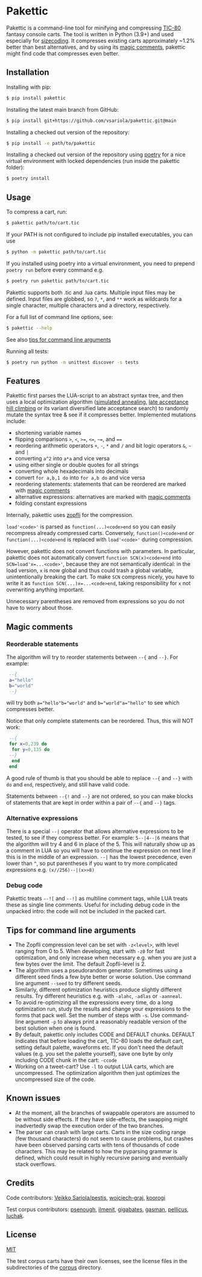 # Pakettic

Pakettic is a command-line tool for minifying and compressing
[TIC-80](http://tic80.com/) fantasy console carts. The tool is written
in Python (3.9+) and used especially for
[sizecoding](http://www.sizecoding.org/wiki/TIC-80). It compresses
existing carts approximately ~1.2% better than best alternatives, and by
using its [magic comments](#magic-comments), pakettic might find code
that compresses even better.

## Installation

Installing with pip:

```bash
$ pip install pakettic
```

Installing the latest main branch from GitHub:

```bash
$ pip install git+https://github.com/vsariola/pakettic.git@main
```

Installing a checked out version of the repository:

```bash
$ pip install -e path/to/pakettic
```

Installing a checked out version of the repository using
[poetry](https://python-poetry.org/) for a nice virtual environment with
locked dependencies (run inside the pakettic folder):

```bash
$ poetry install
```

## Usage

To compress a cart, run:

```bash
$ pakettic path/to/cart.tic
```

If your PATH is not configured to include pip installed executables, you
can use

```bash
$ python -m pakettic path/to/cart.tic
```

If you installed using poetry into a virtual environment, you need to
prepend `poetry run` before every command e.g.

```bash
$ poetry run pakettic path/to/cart.tic
```

Pakettic supports both .tic and .lua carts. Multiple input files may be
defined. Input files are globbed, so `?`, `*`, and `**` work as
wildcards for a single character, multiple characters and a directory,
respectively.

For a full list of command line options, see:

```bash
$ pakettic --help
```

See also [tips for command line arguments](#tips-for-command-line-arguments)

Running all tests:

```bash
$ poetry run python -m unittest discover -s tests
```

## Features

Pakettic first parses the LUA-script to an abstract syntax tree, and
then uses a local optimization algorithm
([simulated annealing](https://en.wikipedia.org/wiki/Simulated_annealing),
[late acceptance hill climbing](https://arxiv.org/pdf/1806.09328.pdf) or
its variant diversified late acceptance search) to randomly mutate the
syntax tree & see if it compresses better. Implemented mutations
include:
  - shortening variable names
  - flipping comparisons `>`, `<`, `>=`, `<=`, `~=`, and `==`
  - reordering arithmetic operators `+`, `-`, `*` and `/` and bit logic
    operators `&`, `~` and `|`
  - converting `a^2` into `a*a` and vice versa
  - using either single or double quotes for all strings
  - converting whole hexadecimals into decimals
  - convert `for a,b,1 do` into `for a,b do` and vice versa
  - reordering statements: statements that can be reordered are marked
    with [magic comments](#magic-comments)
  - alternative expressions: alternatives are marked with
    [magic comments](#magic-comments)
  - folding constant expressions

Internally, pakettic uses [zopfli](https://github.com/google/zopfli) for
the compression.

`load'<code>'` is parsed as `function(...)<code>end` so you can easily
recompress already compressed carts. Conversely, `function()<code>end`
or `function(...)<code>end` is replaced with `load'<code>'` during
compression.

However, pakettic does not convert functions with parameters. In
particular, pakettic does not automatically convert
`function SCN(x)<code>end` into `SCN=load'x=...<code>'`, because they
are not semantically identical: in the load version, `x` is now global
and thus could trash a global variable, unintentionally breaking the
cart. To make `SCN` compress nicely, you have to write it as
`function SCN(...)x=...<code>end`, taking responsibility for `x` not
overwriting anything important.

Unnecessary parentheses are removed from expressions so you do not have
to worry about those.

## Magic comments

### Reorderable statements

The algorithm will try to reorder statements between `--{` and `--}`.
For example:

```lua
 --{
 a="hello"
 b="world"
 --}
```

will try both `a="hello"b="world"` and `b="world"a="hello"` to see which
compresses better.

Notice that only complete statements can be reordered. Thus, this will
NOT work:

```lua
 --{
 for x=0,239 do
  for y=0,135 do
 --}
  end
 end
```

A good rule of thumb is that you should be able to replace `--{` and
`--}` with `do` and `end`, respectively, and still have valid code.

Statements between `--{!` and `--}` are not ordered, so you can make
blocks of statements that are kept in order within a pair of `--{` and
`--}` tags.

### Alternative expressions

There is a special `--|` operator that allows alternative expressions to
be tested, to see if they compress better. For example: `5--|4--|6`
means that the algorithm will try 4 and 6 in place of the 5. This will
naturally show up as a comment in LUA so you will have to continue the
expression on next line if this is in the middle of an expression. `--|`
has the lowest precedence, even lower than `^`, so put parentheses if
you want to try more complicated expressions e.g. `(x//256)--|(x>>8)`

### Debug code

Pakettic treats `--![` and `--!]` as multiline comment tags, while LUA
treats these as single line comments. Useful for including debug code in
the unpacked intro: the code will not be included in the packed cart.

## Tips for command line arguments

- The Zopfli compression level can be set with `-z<level>`, with level
  ranging from 0 to 5. When developing, start with `-z0` for fast
  optimization, and only increase when necessary e.g. when you are just
  a few bytes over the limit. The default Zopfli-level is 2.
- The algorithm uses a pseudorandom generator. Sometimes using a
  different seed finds a few byte better or worse solution. Use command
  line argument `--seed` to try different seeds.
- Similarly, different optimization heuristics produce slightly
  different results. Try different heuristics e.g. with `-alahc`,
  `-adlas` or `-aanneal`.
- To avoid re-optimizing all the expressions every time, do a long
  optimization run, study the results and change your expressions to the
  forms that pack well. Set the number of steps with `-s`. Use
  command-line argument `-p` to always print a reasonably readable
  version of the best solution when one is found.
- By default, pakettic only includes CODE and DEFAULT chunks. DEFAULT
  indicates that before loading the cart, TIC-80 loads the default cart,
  setting default palette, waveforms etc. If you don't need the default
  values (e.g. you set the palette yourself), save one byte by only
  including CODE chunk in the cart: `-ccode`
- Working on a tweet-cart? Use `-l` to output LUA carts, which are
  uncompressed. The optimization algorithm then just optimizes the
  uncompressed size of the code.

## Known issues

- At the moment, all the branches of swappable operators are assumed to
  be without side effects. If they have side-effects, the swapping might
  inadvertedly swap the execution order of the two branches.
- The parser can crash with large carts. Carts in the size coding range
  (few thousand characters) do not seem to cause problems, but crashes
  have been observed parsing carts with tens of thousands of code
  characters. This may be related to how the pyparsing grammar is
  defined, which could result in highly recursive parsing and eventually
  stack overflows.

## Credits

Code contributors: [Veikko Sariola/pestis](https://github.com/vsariola), [wojciech-graj](https://github.com/wojciech-graj),
[koorogi](https://github.com/koorogi)

Test corpus contributors: [psenough](corpus/psenough/), [ilmenit](corpus/ilmenit/),
[gigabates](corpus/gigabates/), [gasman](corpus/gasman/), [pellicus](corpus/pellicus/),
[luchak](corpus/psenough/fabracid.lua).

## License

[MIT](https://choosealicense.com/licenses/mit/)

The test corpus carts have their own licenses, see the license files in
the subdirectories of the [corpus](corpus/) directory.

